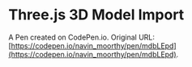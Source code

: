 # Three.js 3D Model Import

A Pen created on CodePen.io. Original URL: [https://codepen.io/navin_moorthy/pen/mdbLEpd](https://codepen.io/navin_moorthy/pen/mdbLEpd).


